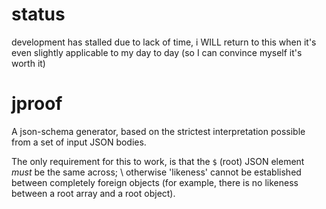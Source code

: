 # status
development has stalled due to lack of time, i WILL return to this when it's even slightly applicable to my day to day (so I can convince myself it's worth it)

# jproof
A json-schema generator, based on the strictest interpretation possible from a set of input JSON bodies.

The only requirement for this to work, is that the `$` (root) JSON element *must* be the same across; \ 
otherwise 'likeness' cannot be established between completely foreign objects 
(for example, there is no likeness between a root array and a root object).
